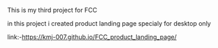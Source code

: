 This is my third project for FCC

in this project i created product landing page specialy for desktop only

link:-https://kmj-007.github.io/FCC_product_landing_page/
